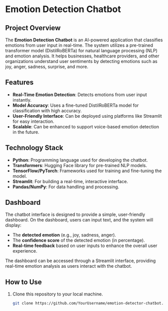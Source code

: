 # Emotion Detection Chatbot

## Project Overview
The **Emotion Detection Chatbot** is an AI-powered application that classifies emotions from user input in real-time. The system utilizes a pre-trained transformer model (DistilRoBERTa) for natural language processing (NLP) and emotion analysis. It helps businesses, healthcare providers, and other organizations understand user sentiments by detecting emotions such as joy, anger, sadness, surprise, and more.

## Features
- **Real-Time Emotion Detection**: Detects emotions from user input instantly.
- **Model Accuracy**: Uses a fine-tuned DistilRoBERTa model for classification with high accuracy.
- **User-Friendly Interface**: Can be deployed using platforms like Streamlit for easy interaction.
- **Scalable**: Can be enhanced to support voice-based emotion detection in the future.

## Technology Stack
- **Python**: Programming language used for developing the chatbot.
- **Transformers**: Hugging Face library for pre-trained NLP models.
- **TensorFlow/PyTorch**: Frameworks used for training and fine-tuning the model.
- **Streamlit**: For building a real-time, interactive interface.
- **Pandas/NumPy**: For data handling and processing.

## Dashboard
The chatbot interface is designed to provide a simple, user-friendly dashboard. On the dashboard, users can input text, and the system will display:
- The **detected emotion** (e.g., joy, sadness, anger).
- The **confidence score** of the detected emotion (in percentage).
- **Real-time feedback** based on user inputs to enhance the overall user experience.

The dashboard can be accessed through a Streamlit interface, providing real-time emotion analysis as users interact with the chatbot.

## How to Use
1. Clone this repository to your local machine.
   ```bash
   git clone https://github.com/YourUsername/emotion-detector-chatbot.git
